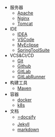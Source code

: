 - 服务器
    - [Apache](/doc/tool/Apache.md)
    - [Nginx](/doc/tool/Nginx.md)
    - [Tomcat](/doc/tool/Tomcat.md)
- IDE
    - [IDEA](/doc/tool/IDEA.md)
    - [VSCode](/doc/tool/VSCode.md)
    - [MyEclipse](/doc/tool/MyEclipse.md)
    - [SpringToolSuite](/doc/tool/SpringToolSuite.md)
- VCS&CI/CD
    - [Git](/doc/tool/Git.md)
    - [Github](/doc/tool/Github.md)
    - [GitLab](/doc/tool/GitLab.md)
    - [GitLabRunner](/doc/tool/GitLabRunner.md)
- 构建工具
    - [Maven](/doc/tool/Maven.md)
- 容器
    - [docker](/doc/tool/docker.md)
    - [k8s](/doc/tool/k8s.md)
- 文档
    - [:star:docsify](/doc/tool/docsify.md)
    - [Jekyll](/doc/tool/Jekyll.md)
    - [markdown](/doc/tool/markdown.md)
